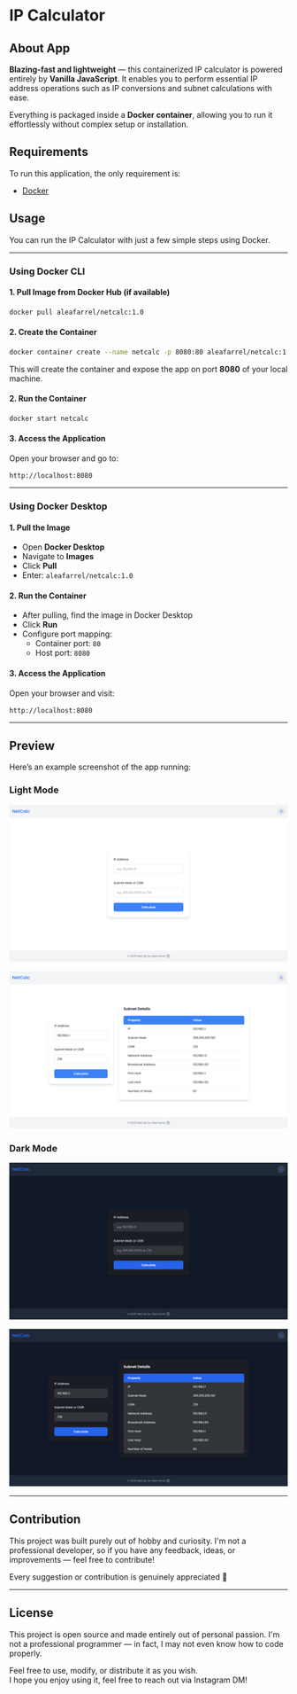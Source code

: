 # IP Calculator

## About App

**Blazing-fast and lightweight** — this containerized IP calculator is powered entirely by **Vanilla JavaScript**. It enables you to perform essential IP address operations such as IP conversions and subnet calculations with ease.

Everything is packaged inside a **Docker container**, allowing you to run it effortlessly without complex setup or installation.

## Requirements

To run this application, the only requirement is:

- [Docker](https://docs.docker.com/get-docker/)

## Usage

You can run the IP Calculator with just a few simple steps using Docker.

---

### Using Docker CLI

#### 1. Pull Image from Docker Hub (if available)

```bash
docker pull aleafarrel/netcalc:1.0
```

#### 2. Create the Container

```bash
docker container create --name netcalc -p 8080:80 aleafarrel/netcalc:1.0
```

This will create the container and expose the app on port **8080** of your local machine.

#### 2. Run the Container

```bash
docker start netcalc
```

#### 3. Access the Application

Open your browser and go to:

```
http://localhost:8080
```

---

### Using Docker Desktop

#### 1. Pull the Image

- Open **Docker Desktop**
- Navigate to **Images**
- Click **Pull**
- Enter: `aleafarrel/netcalc:1.0`

#### 2. Run the Container

- After pulling, find the image in Docker Desktop
- Click **Run**
- Configure port mapping:
  - Container port: `80`
  - Host port: `8080`

#### 3. Access the Application

Open your browser and visit:

```
http://localhost:8080
```

---

## Preview

Here’s an example screenshot of the app running:

### Light Mode

![Netcalc Preview](pictures/netcalc_light1.png)

![Netcalc Preview](pictures/netcalc_light2.png)

### Dark Mode

![Netcalc Preview](pictures/netcalc_dark1.png)

![Netcalc Preview](pictures/netcalc_dark2.png)

---

## Contribution

This project was built purely out of hobby and curiosity. I'm not a professional developer, so if you have any feedback, ideas, or improvements — feel free to contribute!

Every suggestion or contribution is genuinely appreciated 🙏

---

## License

This project is open source and made entirely out of personal passion. I'm not a professional programmer — in fact, I may not even know how to code properly.

Feel free to use, modify, or distribute it as you wish.  
I hope you enjoy using it, feel free to reach out via Instagram DM!